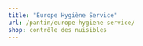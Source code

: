 ```yaml
---
title: "Europe Hygiène Service"
url: /pantin/europe-hygiene-service/
shop: contrôle des nuisibles
---
```

